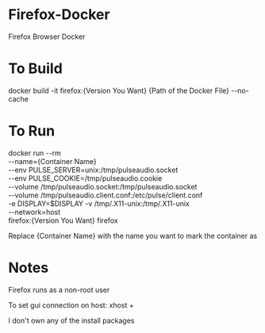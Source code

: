# Firefox-Docker
Firefox Browser Docker

# To Build
docker build -it firefox:{Version You Want} {Path of the Docker File} --no-cache

# To Run
docker run --rm \
    --name={Container Name} \
    --env PULSE_SERVER=unix:/tmp/pulseaudio.socket \
    --env PULSE_COOKIE=/tmp/pulseaudio.cookie \
    --volume /tmp/pulseaudio.socket:/tmp/pulseaudio.socket \
    --volume /tmp/pulseaudio.client.conf:/etc/pulse/client.conf \
    -e DISPLAY=$DISPLAY -v /tmp/.X11-unix:/tmp/.X11-unix \
    --network=host \
    firefox:{Version You Want} firefox

Replace {Container Name} with the name you want to mark the container as

# Notes
Firefox runs as a non-root user

To set gui connection on host: xhost +

I don't own any of the install packages